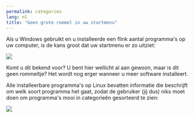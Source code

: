 ```yaml
---
permalink: categories
lang: nl
title: "Geen grote rommel in uw startmenu"
---
```


Als u Windows gebruikt en u installeerde een flink aantal programma's op uw computer, is de kans groot dat uw startmenu er zo uitziet:

<img src="Images/windows_7_start_menu.png">

Komt u dit bekend voor? U bent hier wellicht al aan gewoon, maar is dit geen rommeltje? Het wordt nog erger wanneer u meer software installeert.

Alle installeerbare programma's op Linux bevatten informatie die beschrijft om welk soort programma het gaat, zodat de gebruiker (jij dus) niks moet doen om programma's mooi in categorieën gesorteerd te zien:

<img src="Images/categories_menu.png">




